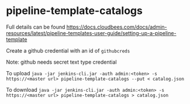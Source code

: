 # pipeline-template-catalogs

Full details can be found https://docs.cloudbees.com/docs/admin-resources/latest/pipeline-templates-user-guide/setting-up-a-pipeline-template

Create a github credential with an id of ```githubcreds```

Note: github needs secret text type credential

To upload ```java -jar jenkins-cli.jar -auth admin:<token> -s https://<master url> pipeline-template-catalogs --put < catalog.json```

To download ```java -jar jenkins-cli.jar -auth admin:<token> -s https://<master url> pipeline-template-catalogs > catalog.json```